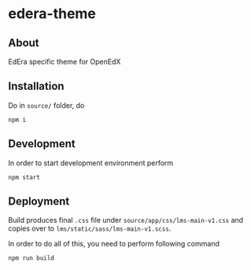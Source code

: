 # edera-theme

## About
EdEra specific theme for OpenEdX

## Installation
Do in `source/` folder, do
```
npm i
```

## Development
In order to start development environment perform
```
npm start
```

## Deployment
Build produces final `.css` file under `source/app/css/lms-main-v1.css` and
copies over to `lms/static/sass/lms-main-v1.scss`.

In order to do all of this, you need to perform following command
```
npm run build
```
